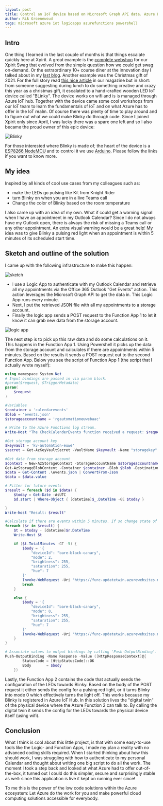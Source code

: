 ```yaml
---
layout: post
title: Control an IoT device based on Microsoft Graph API data. Azure Logic Apps and Azure Functions make it easy! 
author: Rik Groenewoud
tags: microsoft azure iot logicapps azurefunctions powershell
---
```


## Intro
One thing I learned in the last couple of months is that things escalate quickly here at Xpirit. A great example is the [complete webshop](https://swag.xpirit.com/) for our Xpirit Swag that evolved from the simple question how we could get swag on-demand. Or the extraordinary 10+ course diner at the innovation day I talked about in my [last blog](https://www.cloudwoud.nl/2022/06/03/Dagger-Xpirit-Innovation-Day.html). 
Another example was the Christmas gift of 2021. For the full story read [this nice article](https://xpirit.com/wp-content/uploads/2022/03/Xpirit_XPRT_magazine_12_def.pdf?utm_campaign=Xpirit%20-%20Magazine%2012&utm_source=download-page) in our magazine but in short: from someone suggesting during lunch to do something creative and crazy this year as a christmas gift, it escalated to a hand-crafted wooden  LED IoT device called "BLinky". The device works on wifi and is is managed through Azure IoT hub. Together with the device came some cool workshops from our IoT team to learn the fundamentals of IoT and on what Azure has to offer in the IoT realm. Of course there was plenty of time to play around and to figure out what we could make Blinky do through code.
Since I joined Xpirit only since April, I was lucky there was a spare one left and so I also became the proud owner of this epic device: 

![Blinky](/images/blog-3.1.jpg)

For those interested where Blinky is made of; the heart of the device is a [ESP8266 NodeMCU](https://randomnerdtutorials.com/projects-esp8266/) and to control it we use [Arduino](https://www.arduino.cc/en/software). Please follow the links if you want to know more.

## My idea
Inspired by all kinds of cool use cases from my colleagues such as: 

 - make the LEDs go pulsing like Kit from Knight Rider
 - turn Blinky on when you are in a live Teams call 
 - Change the color of Blinky based on the room temperature
 
I also came up with an idea of my own. What if could get a warning signal when I have an appointment in my Outlook Calendar? 
Since I do not always have my Outlook open, there is always the risk of missing a Teams call or any other appointment. An extra visual warning would be a great help!
My idea was to give Blinky a pulsing red light when an appointment is within 5 minutes of its scheduled start time.
## Sketch and outline of the solution 
I came up with the following infrastructure to make this happen: 

![sketch](/images/blog-3.2.png)

- I use a Logic App to authenticate with my Outlook Calendar and retrieve all my appointments via the Office 365 Outlook "Get Events" action. This action leverages the Microsoft Graph API to get the data in. This Logic App runs every minute.
- Next, I put the retrieved JSON file with all my appointments to a storage account. 
- Finally the logic app sends a POST request to the Function App 1 to let it know it can grab new data from the storage account. 

![logic app](/images/blog-3.3.png)

The next step is to pick up this raw data and do some calculations on it. This happens in the Function App 1. Using Powershell it picks up the data from the storage account and calculates if there are appointments within 5 minutes. Based on the results it sends a POST request out to the second Function App. 
Below you see the script of Function App 1 (the script that I actually wrote myself):

```powershell
using namespace System.Net
# Input bindings are passed in via param block.
#param($request, $TriggerMetadata)
param(
    $request
)

#Variables
$container = 'calendarevents'
$blob = 'events.json'
$storageaccountname = 'rgautomationeuwebaac' 

# Write to the Azure Functions log stream.
Write-Host "The CheckCalenderEvents function received a request: $request."

#Get storage account key 
$keyvault = 'kv-automation-euwe' 
$secret = Get-AzKeyVaultSecret -VaultName $keyvault -Name "storagekey" -AsPlainText

#Get data from storage account
$context = New-AzStorageContext -StorageAccountName $storageaccountname -StorageAccountKey $secret
Get-AzStorageBlobContent -Container $container -Blob $blob -Destination ./events.json -Context $context -Force
$data = Get-Content .\events.json | ConvertFrom-Json
$data = $data.value

# Filter for future events
$result = foreach ($d in $data) {
    $today = Get-Date -AsUTC
    $d.start | Where-Object { [datetime]$_.DateTime -GE $today }

}
Write-host "Result: $result"

#Calculate if there are events within 5 minutes. If so change state of Blinky to red pulse, if not so turn off Blinky
foreach ($r in $result) {
    $t = $today - [datetime]$r.DateTime
    Write-Host $t

    if ($t.TotalMinutes -GT -5) {
        $body = '{
            "deviceId": "bare-black-canary",
            "mode": 2,
            "brightness": 255,
            "saturation": 255,
            "hue": 7
        }'
        Invoke-WebRequest -Uri 'https://func-updatetwin.azurewebsites.net/api/' -Body $body -Method PUT
        break
    }

    else {
        $body = '{
            "deviceId": "bare-black-canary",
            "mode": 0,
            "brightness": 255,
            "saturation": 255,
            "hue": 7
        }'
        Invoke-WebRequest -Uri 'https://func-updatetwin.azurewebsites.net/api/' -Body $body -Method PUT
    }
}

# Associate values to output bindings by calling 'Push-OutputBinding'.
Push-OutputBinding -Name Response -Value ([HttpResponseContext]@{
        StatusCode = [HttpStatusCode]::OK
        Body       = $body
    })
```
Lastly, the Function App 2 contains the code that actually sends the configuration of the LEDs towards Blinky. Based on the body of the POST request it either sends the config for a pulsing red light, or it turns Blinky into mode 0 which effectively turns the light off. 
This works because my Blinky is registered in Azure IoT Hub. In this solution lives the "digital twin" of the physical device where the Azure Function 2 can talk to. By calling the digital twin it sends the config for the LEDs towards the physical device itself (using wifi). 
## Conclusion
What I think is cool about this little project, is that with some easy-to-use tools like the Logic- and Function Apps, I made my plan a reality with no advanced coding skills required. When I started thinking about how this should work, I was struggling with how to authenticate to my personal Calendar and thought about writing one big script to do all the work. The moment I took a step back and looked at what Azure had to offer out-of-the-box, it turned out I could do this simpler, secure and surprisingly stable as well: since this application is live it kept on running ever since!

To me this is the power of the low code solutions within the Azure ecosystem: Let Azure do the work for you and make powerful cloud computing solutions accessible for everybody.